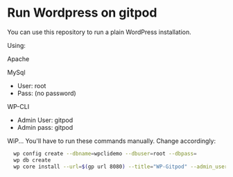# Run Wordpress on gitpod

You can use this repository to run a plain WordPress installation.

Using:
  
Apache
  
MySql
- User: root
- Pass: (no password)
  
WP-CLI
- Admin User: gitpod
- Admin pass: gitpod

WiP... 
You'll have to run these commands manually. Change accordingly:
```bash
  wp config create --dbname=wpclidemo --dbuser=root --dbpass=
  wp db create
  wp core install --url=$(gp url 8080) --title="WP-Gitpod" --admin_user=gitpod --admin_password=gitpod --admin_email=admin@email.com
```
